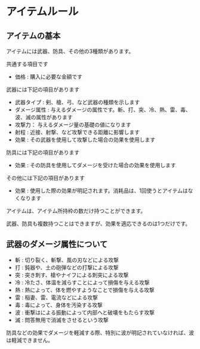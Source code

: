 # アイテムルール

## アイテムの基本

アイテムには武器、防具、その他の3種類があります。

共通する項目です
- 価格 : 購入に必要な金額です

武器には下記の項目があります
- 武器タイプ : 剣、槍、弓、など武器の種類を示します
- ダメージ属性 : 与えるダメージの属性です。斬、打、突、冷、熱、雷、毒、波、滅の属性があります
- 攻撃力： 与えるダメージ量の基礎の値になります
- 射程 : 近接、射撃、など攻撃できる距離に影響します
- 効果 : その武器を使用して攻撃した場合の効果を使用します

防具には下記の項目があります
- 効果 : その防具を使用してダメージを受けた場合の効果を使用します

その他には下記の項目があります
- 効果 : 使用した際の効果が明記されます。消耗品は、1回使うとアイテムはなくなります

アイテムは、アイテム所持枠の数だけ持つことができます。

武器、防具も複数持つことはできますが、効果を適応できるのは1つだけです。

## 武器のダメージ属性について

- 斬 : 切り裂く、斬撃、風の刃などによる攻撃
- 打 : 鈍器や、土の砲弾などの打撃による攻撃
- 突 : 突き刺す、槍やナイフによる刺突による攻撃
- 冷 : 冷たさ、体温を減らすことによって損傷を与える攻撃
- 熱 : 熱によって、体を燃やすようなことで損傷を与える攻撃
- 雷 : 稲妻、雷、電流などによる攻撃
- 毒 : 毒によって、身体を汚染する攻撃
- 波 : 衝撃はによる振動によって内部へと破壊をもたらす攻撃
- 滅 : 問答無用で消滅をさせるという攻撃

防具などの効果でダメージを軽減する際、特別に波が明記されていなければ、波は軽減できません。